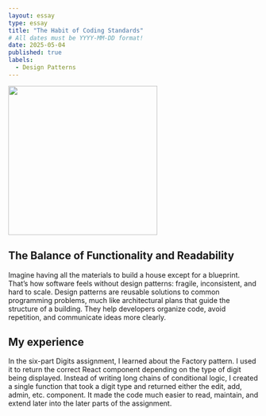 ```yaml
---
layout: essay
type: essay
title: "The Habit of Coding Standards"
# All dates must be YYYY-MM-DD format!
date: 2025-05-04
published: true
labels:
  - Design Patterns
---
```


<img height="300" class="rounded float-start pe-4" src="../img/blueprint.avif">

## The Balance of Functionality and Readability 
Imagine having all the materials to build a house except for a blueprint. That’s how software feels without design patterns: fragile, inconsistent, and hard to scale. Design patterns are reusable solutions to common programming problems, much like architectural plans that guide the structure of a building. They help developers organize code, avoid repetition, and communicate ideas more clearly.

## My experience
In the six-part Digits assignment, I learned about the Factory pattern. I used it to return the correct React component depending on the type of digit being displayed. Instead of writing long chains of conditional logic, I created a single function that took a digit type and returned either the edit, add, admin, etc. component. It made the code much easier to read, maintain, and extend later into the later parts of the assignment.
